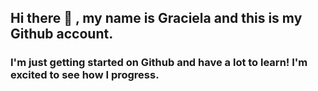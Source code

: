 ## Hi there 👋 , my name is Graciela and this is my Github account. 
### I'm just getting started on Github and have a lot to learn! I'm excited to see how I progress.
### 
### 


<!--
**gdiwa23/gdiwa23** is a ✨ _special_ ✨ repository because its `README.md` (this file) appears on your GitHub profile.

Here are some ideas to get you started:

- 🔭 I’m currently working on ...
- 🌱 I’m currently learning ...
- 👯 I’m looking to collaborate on ...
- 🤔 I’m looking for help with ...
- 💬 Ask me about ...
- 📫 How to reach me: ...
- 😄 Pronouns: ...
- ⚡ Fun fact: ...
-->
